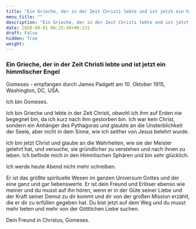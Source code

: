 ```yaml
---
title: "Ein Grieche, der in der Zeit Christi lebte und ist jetzt ein himmlischer Engel"
menu_title: ""
description: "Ein Grieche, der in der Zeit Christi lebte und ist jetzt ein himmlischer Engel"
date: 2020-08-01 06:25:48+00:131
draft: False
hidden: True
weight:
---
```

### Ein Grieche, der in der Zeit Christi lebte und ist jetzt ein himmlischer Engel

Gomeses - empfangen durch James Padgett am 10. Oktober 1915, Washington, DC, USA.

Ich bin Gomeses.

Ich bin Grieche und lebte in der Zeit Christi, obwohl ich ihm auf Erden nie begegnet bin, da ich kurz nach ihm gestorben bin. Ich war kein Christ, sondern ein Anhänger des Pythagoras und glaubte an die Unsterblichkeit der Seele, aber nicht in dem Sinne, wie ich seither von Jesus belehrt wurde.

Ich bin jetzt Christ und glaube an die Wahrheiten, wie sie der Meister gelehrt hat, und versuche, sie gründlicher zu verstehen und nach ihnen zu leben. Ich befinde mich in den Himmlischen Sphären und bin sehr glücklich.

Ich werde heute Abend nicht mehr schreiben.

Er ist das größte spirituelle Wesen im ganzen Universum Gottes und der eine ganz und gar liebenswerte. Er ist dein Freund und Erlöser ebenso wie meiner und du musst auf ihn hören, wenn er in der Güte seiner Liebe und der Kraft seiner Demut zu dir kommt und dir von der großen Mission erzählt, die er dir zu erfüllen gegeben hat. Du bist jetzt auf dem Weg und du musst mehr beten und mehr von der Göttlichen Liebe suchen.

Dein Freund in Christus, Gomeses.
